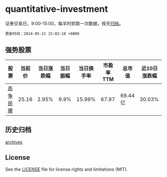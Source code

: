 # quantitative-investment

证券交易日，9:00-15:00，每半时抓取一次数据，按天[归档](archives)。

`更新时间：2024-05-21 15:03:18 +0800`

## 强势股票

|股票|当前价|当日涨跌幅|当日振幅|当日换手率|市盈率TTM|总市值|近10日涨跌幅|
|----|----|----|----|----|----|----|----|
|[高争民爆](https://xueqiu.com/S/SZ002827)|25.16|2.95%|9.9%|15.99%|67.97|69.44亿|30.03%|

## 历史归档

[archives](archives)

## License

See the [LICENSE](LICENSE) file for license rights and limitations (MIT).